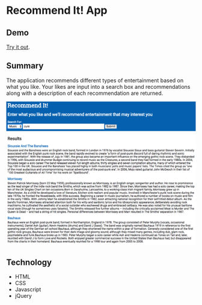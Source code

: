 # Recommend It! App

## Demo
[Try it out](https://robj00.github.io/recItApp/).

## Summary
The application recommends different types of entertainment based on what you like.  Your likes are input into a search box and recommendations along with a description of each recommendation are returned.

![Screen Shot](ScreenShot.png)

## Technology
* HTML
* CSS
* Javascript
* jQuery
